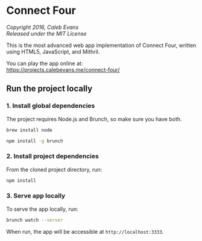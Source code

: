 # Connect Four

*Copyright 2016, Caleb Evans*  
*Released under the MIT License*

This is the most advanced web app implementation of Connect Four, written using
HTML5, JavaScript, and Mithril.

You can play the app online at:  
https://projects.calebevans.me/connect-four/

## Run the project locally

### 1. Install global dependencies

The project requires Node.js and Brunch, so make sure you have both.

```bash
brew install node
```

```bash
npm install -g brunch
```

### 2. Install project dependencies

From the cloned project directory, run:

```bash
npm install
```

### 3. Serve app locally

To serve the app locally, run:

```bash
brunch watch --server
```

When run, the app will be accessible at `http://localhost:3333`.
